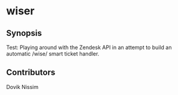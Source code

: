 # wiser
## Synopsis

Test: Playing around with the Zendesk API in an attempt to build an automatic /wise/ smart ticket handler.

## Contributors

Dovik Nissim
